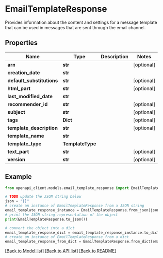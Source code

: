 # EmailTemplateResponse

Provides information about the content and settings for a message template that can be used in messages that are sent through the email channel.

## Properties

Name | Type | Description | Notes
------------ | ------------- | ------------- | -------------
**arn** | **str** |  | [optional] 
**creation_date** | **str** |  | 
**default_substitutions** | **str** |  | [optional] 
**html_part** | **str** |  | [optional] 
**last_modified_date** | **str** |  | 
**recommender_id** | **str** |  | [optional] 
**subject** | **str** |  | [optional] 
**tags** | **Dict** |  | [optional] 
**template_description** | **str** |  | [optional] 
**template_name** | **str** |  | 
**template_type** | [**TemplateType**](TemplateType.md) |  | 
**text_part** | **str** |  | [optional] 
**version** | **str** |  | [optional] 

## Example

```python
from openapi_client.models.email_template_response import EmailTemplateResponse

# TODO update the JSON string below
json = "{}"
# create an instance of EmailTemplateResponse from a JSON string
email_template_response_instance = EmailTemplateResponse.from_json(json)
# print the JSON string representation of the object
print(EmailTemplateResponse.to_json())

# convert the object into a dict
email_template_response_dict = email_template_response_instance.to_dict()
# create an instance of EmailTemplateResponse from a dict
email_template_response_from_dict = EmailTemplateResponse.from_dict(email_template_response_dict)
```
[[Back to Model list]](../README.md#documentation-for-models) [[Back to API list]](../README.md#documentation-for-api-endpoints) [[Back to README]](../README.md)


